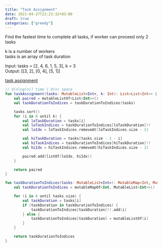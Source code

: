 ```yaml
---
title: "Task Assignment"
date: 2021-04-27T22:23:32+03:00
draft: true
categories: ["greedy"]
---
```


Find the fastest time to complete all tasks,
if worker can proceed only 2 tasks

k is a number of workers \
tasks is an array of task duration

Input: tasks = [2, 4, 6, 1, 5, 3], k = 3 \
Output: [[3, 2], [0, 4], [5, 1]]

[task assignment](https://github.com/solairerove/algs4-leprosorium/blob/master/src/main/kotlin/com/github/solairerove/algs4/leprosorium/greedy/TaskAssignment.kt)

```kotlin
// O(nlog(n)) time | O(n) space
fun taskAssignment(tasks: MutableList<Int>, k: Int): List<List<Int>> {
    val paired = mutableListOf<List<Int>>()
    val taskDurationToIndices = taskDurationToIndices(tasks)

    tasks.sort()
    for (i in 0 until k) {
        val loTaskDuration = tasks[i]
        val loTaskIndices = taskDurationToIndices[loTaskDuration]!!
        val loIdx = loTaskIndices.removeAt(loTaskIndices.size - 1)

        val hiTaskDuration = tasks[tasks.size - 1 - i]
        val hiTaskIndices = taskDurationToIndices[hiTaskDuration]!!
        val hiIdx = hiTaskIndices.removeAt(hiTaskIndices.size - 1)

        paired.add(listOf(loIdx, hiIdx))
    }

    return paired
}

fun taskDurationToIndices(tasks: MutableList<Int>): MutableMap<Int, MutableList<Int>> {
    val taskDurationToIndices = mutableMapOf<Int, MutableList<Int>>()

    for (i in 0 until tasks.size) {
        val taskDuration = tasks[i]
        if (taskDuration in taskDurationToIndices) {
            taskDurationToIndices[taskDuration]!!.add(i)
        } else {
            taskDurationToIndices[taskDuration] = mutableListOf(i)
        }
    }

    return taskDurationToIndices
}
```

